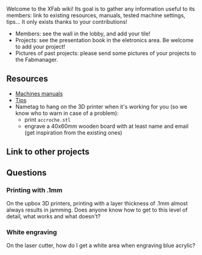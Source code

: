 Welcome to the XFab wiki!
Its goal is to gather any information useful to its members: link to existing resources, manuals, tested machine settings, tips... It only exists thanks to your contributions!

* Members: see the wall in the lobby, and add your tile!
* Projects: see the presentation book in the eletronics area. Be welcome to add your project!
* Pictures of past projects: please send some pictures of your projects to the Fabmanager.

## Resources
* [Machines manuals](Manuals)
* [Tips](tips)
* Nametag to hang on the 3D printer when it's working for you (so we know who to warn in case of a problem):
  * print `accroche.stl`
  * engrave a 40x60mm wooden board with at least name and email (get inspiration from the existing ones)

## Link to other projects

## Questions
### Printing with .1mm
On the upbox 3D printers, printing with a layer thickness of .1mm almost always results in jamming. Does anyone know how to get to this level of detail, what works and what doesn't?
### White engraving
On the laser cutter, how do I get a white area when engraving blue acrylic? 
